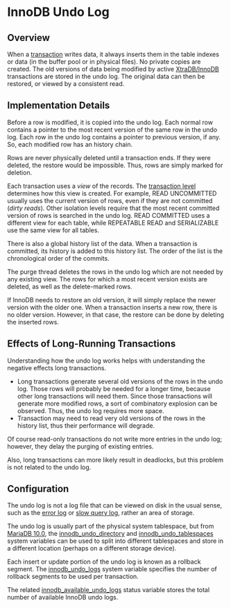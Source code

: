 # InnoDB Undo Log

## Overview

When a [transaction](/sql-statements-structure/sql-statements/transactions/) writes data, it always inserts them in the table indexes or data (in the buffer pool or in physical files). No private copies are created. The old versions of data being modified by active [XtraDB/InnoDB](/columns-storage-engines-and-plugins/storage-engines/innodb/) transactions are stored in the undo log. The original data can then be restored, or viewed by a consistent read.

## Implementation Details

Before a row is modified, it is copied into the undo log. Each normal row contains a pointer to the most recent version of the same row in the undo log. Each row in the undo log contains a pointer to previous version, if any. So, each modified row has an history chain.

Rows are never physically deleted until a transaction ends. If they were deleted, the restore would be impossible. Thus, rows are simply marked for deletion.

Each transaction uses a <em>view</em> of the records. The [transaction level](/kb/en/set-transaction/#isolation-levels) determines how this view is created. For example, READ UNCOMMITTED usually uses the current version of rows, even if they are not committed (<em>dirty reads</em>). Other isolation levels require that the most recent committed version of rows is searched in the undo log. READ COMMITTED uses a different view for each table, while REPEATABLE READ and SERIALIZABLE use the same view for all tables.

There is also a global history list of the data. When a transaction is committed, its history is added to this history list. The order of the list is the chronological order of the commits.

The purge thread deletes the rows in the undo log which are not needed by any existing view. The rows for which a most recent version exists are deleted, as well as the delete-marked rows.

If InnoDB needs to restore an old version, it will simply replace the newer version with the older one. When a transaction inserts a new row, there is no older version. However, in that case, the restore can be done by deleting the inserted rows.

## Effects of Long-Running Transactions

Understanding how the undo log works helps with understanding the negative effects long transactions.

- Long transactions generate several old versions of the rows in the undo log. Those rows will probably be needed for a longer time, because other long transactions will need them. Since those transactions will generate more modified rows, a sort of combinatory explosion can be observed. Thus, the undo log requires more space.
- Transaction may need to read very old versions of the rows in the history list, thus their performance will degrade.

Of course read-only transactions do not write more entries in the undo log; however, they delay the purging of existing entries.

Also, long transactions can more likely result in deadlocks, but this problem is not related to the undo log.

## Configuration

The undo log is not a log file that can be viewed on disk in the usual sense, such as the [error log](/mariadb-administration/server-monitoring-logs/error-log/) or [slow query log](/mariadb-administration/server-monitoring-logs/slow-query-log/), rather an area of storage.

The undo log is usually part of the physical system tablespace, but from [MariaDB 10.0](/kb/en/what-is-mariadb-100/), the [innodb_undo_directory](/kb/en/xtradbinnodb-server-system-variables/#innodb_undo_directory) and [innodb_undo_tablespaces](/kb/en/xtradbinnodb-server-system-variables/#innodb_undo_tablespaces) system variables can be used to split into different tablespaces and store in a different location (perhaps on a different storage device).

Each insert or update portion of the undo log is known as a rollback segment. The [innodb_undo_logs](/kb/en/xtradbinnodb-server-system-variables/#innodb_undo_logs) system variable specifies the number of rollback segments to be used per transaction.

The related [innodb_available_undo_logs](/kb/en/xtradbinnodb-server-status-variables/#innodb_available_undo_logs) status variable stores the total number of available InnoDB undo logs.